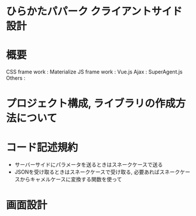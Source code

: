 # ひらかたパパーク クライアントサイド 設計

# 概要
CSS frame work : Materialize
JS frame work : Vue.js
Ajax : SuperAgent.js
Others : 

# プロジェクト構成, ライブラリの作成方法について

# コード記述規約
* サーバーサイドにパラメータを送るときはスネークケースで送る  
* JSONを受け取るときはスネークケースで受け取る, 必要あればスネークケースからキャメルケースに変換する関数を使って  

# 画面設計
